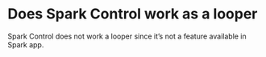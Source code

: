 # Does Spark Control work as a looper
Spark Control does not work a looper since it’s not a feature available in Spark app.